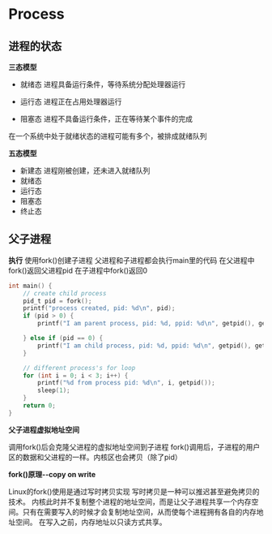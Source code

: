 # Process

## 进程的状态
**三态模型**
- 就绪态
  进程具备运行条件，等待系统分配处理器运行

- 运行态
  进程正在占用处理器运行

- 阻塞态
  进程不具备运行条件，正在等待某个事件的完成

在一个系统中处于就绪状态的进程可能有多个，被排成就绪队列

**五态模型**
- 新建态
  进程刚被创建，还未进入就绪队列
- 就绪态
- 运行态
- 阻塞态
- 终止态


## 父子进程
**执行**
使用fork()创建子进程
父进程和子进程都会执行main里的代码
在父进程中fork()返回父进程pid
在子进程中fork()返回0
```c
int main() {
    // create child process
    pid_t pid = fork();
    printf("process created, pid: %d\n", pid);
    if (pid > 0) {
        printf("I am parent process, pid: %d, ppid: %d\n", getpid(), getppid());

    } else if (pid == 0) {
        printf("I am child process, pid: %d, ppid: %d\n", getpid(), getppid());
    }

    // different process's for loop
    for (int i = 0; i < 3; i++) {
        printf("%d from process pid: %d\n", i, getpid());
        sleep(1);
    }
    return 0;
}
```

**父子进程虚拟地址空间**

调用fork()后会克隆父进程的虚拟地址空间到子进程
fork()调用后，子进程的用户区的数据和父进程的一样。内核区也会拷贝（除了pid）

**fork()原理--copy on write**

Linux的fork()使用是通过写时拷贝实现
写时拷贝是一种可以推迟甚至避免拷贝的技术。
内核此时并不复制整个进程的地址空间，而是让父子进程共享一个内存空间。只有在需要写入的时候才会复制地址空间，从而使每个进程拥有各自的内存地址空间。
在写入之前，内存地址以只读方式共享。